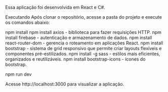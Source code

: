 Essa aplicação foi desenvolvida em React e C#.

Executando
Após clonar o repositório, acesse a pasta do projeto e execute os comandos abaixo:

npm install
npm install axios - biblioteca para fazer requisições HTTP.
npm install firebase - autenticação e armazenamento de dados.
npm install react-router-dom - gerencia o roteamento em aplicações React.
npm install bootstrap - sistema de grid responsivo que permite criar layouts flexíveis e componentes pré-estilizados.
npm install -g sass - estilos mais eficientes, organizados e reutilizáveis.
npm install bootstrap-icons - ícones do bootstrap.

npm run dev

Acesse http://localhost:3000 para visualizar a aplicação.
